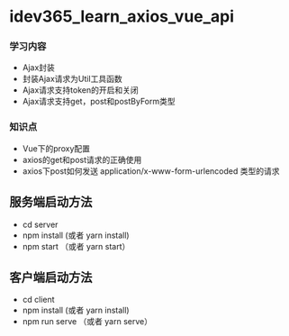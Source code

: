# idev365_learn_axios_vue_api

### 学习内容
* Ajax封装
* 封装Ajax请求为Util工具函数
* Ajax请求支持token的开启和关闭
* Ajax请求支持get，post和postByForm类型


### 知识点
* Vue下的proxy配置
* axios的get和post请求的正确使用
* axios下post如何发送 application/x-www-form-urlencoded 类型的请求

## 服务端启动方法
* cd server
* npm install (或者 yarn install)
* npm start （或者 yarn start）


## 客户端启动方法
* cd client
* npm install (或者 yarn install)
* npm run serve （或者 yarn serve）
